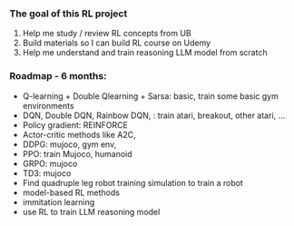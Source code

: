 ### The goal of this RL project

1. Help me study / review RL concepts from UB
2. Build materials so I can build RL course on Udemy
3. Help me understand and train reasoning LLM model from scratch


### Roadmap - 6 months:
- Q-learning + Double Qlearning + Sarsa: basic, train some basic gym environments
- DQN, Double DQN, Rainbow DQN, : train atari, breakout, other atari, ...
- Policy gradient: REINFORCE
- Actor-critic methods like A2C, 
- DDPG: mujoco, gym env, 
- PPO: train Mujoco, humanoid
- GRPO: mujoco
- TD3: mujoco
- Find quadruple leg robot training simulation to train a robot
- model-based RL methods
- immitation learning
- use RL to train LLM reasoning model



